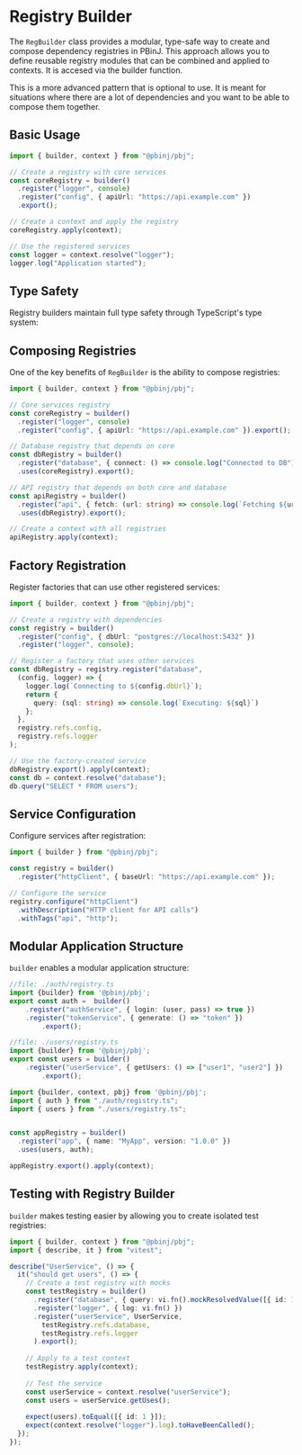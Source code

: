 # Registry Builder

The `RegBuilder` class provides a modular, type-safe way to create and compose dependency registries in PBinJ. This approach allows you to define reusable registry modules that can be combined and applied to contexts. It
 is accesed via the builder function.

This is a more advanced pattern that is optional to use.  It is meant for situations
where there are a lot of dependencies and you want to be able to compose them together.


## Basic Usage

```typescript
import { builder, context } from "@pbinj/pbj";

// Create a registry with core services
const coreRegistry = builder()
  .register("logger", console)
  .register("config", { apiUrl: "https://api.example.com" })
  .export();

// Create a context and apply the registry
coreRegistry.apply(context);

// Use the registered services
const logger = context.resolve("logger");
logger.log("Application started");
```

## Type Safety

Registry builders maintain full type safety through TypeScript's type system:

## Composing Registries

One of the key benefits of `RegBuilder` is the ability to compose registries:

```typescript
import { builder, context } from "@pbinj/pbj";

// Core services registry
const coreRegistry = builder()
  .register("logger", console)
  .register("config", { apiUrl: "https://api.example.com" }).export();

// Database registry that depends on core
const dbRegistry = builder()
  .register("database", { connect: () => console.log("Connected to DB") })
  .uses(coreRegistry).export();

// API registry that depends on both core and database
const apiRegistry = builder()
  .register("api", { fetch: (url: string) => console.log(`Fetching ${url}`) })
  .uses(dbRegistry).export();

// Create a context with all registries
apiRegistry.apply(context);
```

## Factory Registration

Register factories that can use other registered services:

```typescript
import { builder, context } from "@pbinj/pbj";

// Create a registry with dependencies
const registry = builder()
  .register("config", { dbUrl: "postgres://localhost:5432" })
  .register("logger", console);

// Register a factory that uses other services
const dbRegistry = registry.register("database", 
  (config, logger) => {
    logger.log(`Connecting to ${config.dbUrl}`);
    return { 
      query: (sql: string) => console.log(`Executing: ${sql}`) 
    };
  }, 
  registry.refs.config, 
  registry.refs.logger
);

// Use the factory-created service
dbRegistry.export().apply(context);
const db = context.resolve("database");
db.query("SELECT * FROM users");
```

## Service Configuration

Configure services after registration:

```typescript
import { builder } from "@pbinj/pbj";

const registry = builder()
  .register("httpClient", { baseUrl: "https://api.example.com" });

// Configure the service
registry.configure("httpClient")
  .withDescription("HTTP client for API calls")
  .withTags("api", "http");
```

## Modular Application Structure

`builder` enables a modular application structure:

```typescript
//file: ./auth/registry.ts
import {builder} from '@pbinj/pbj';
export const auth =  builder()
    .register("authService", { login: (user, pass) => true })
    .register("tokenService", { generate: () => "token" })
        .export();
```

```typescript
//file: ./users/registry.ts
import {builder} from '@pbinj/pbj';
export const users = builder()
    .register("userService", { getUsers: () => ["user1", "user2"] })
        .export();

```

```ts
import {builder, context, pbj} from '@pbinj/pbj';
import { auth } from "./auth/registry.ts";
import { users } from "./users/registry.ts";


const appRegistry = builder()
  .register("app", { name: "MyApp", version: "1.0.0" })
  .uses(users, auth);

appRegistry.export().apply(context);
```

## Testing with Registry Builder

`builder` makes testing easier by allowing you to create isolated test registries:

```typescript
import { builder, context } from "@pbinj/pbj";
import { describe, it } from "vitest";

describe("UserService", () => {
  it("should get users", () => {
    // Create a test registry with mocks
    const testRegistry = builder()
      .register("database", { query: vi.fn().mockResolvedValue([{ id: 1 }]) })
      .register("logger", { log: vi.fn() })
      .register("userService", UserService, 
        testRegistry.refs.database, 
        testRegistry.refs.logger
      ).export();
    
    // Apply to a test context
    testRegistry.apply(context);
    
    // Test the service
    const userService = context.resolve("userService");
    const users = userService.getUses();
    
    expect(users).toEqual([{ id: 1 }]);
    expect(context.resolve("logger").log).toHaveBeenCalled();
  });
});
```